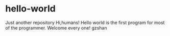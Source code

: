 # hello-world
Just another repository
Hi,humans!
  Hello world is the first program for most of the programmer.
  Welcome every one!
gzshan
